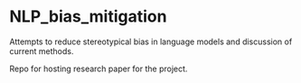 # NLP_bias_mitigation
Attempts to reduce stereotypical bias in language models and discussion of current methods. 

Repo for hosting research paper for the project. 
